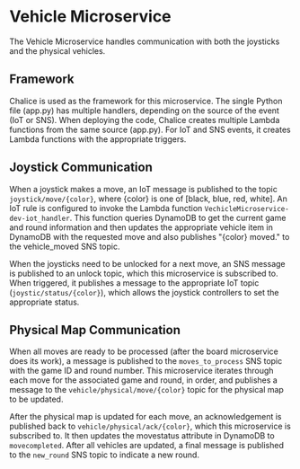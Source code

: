 # Vehicle Microservice #

The Vehicle Microservice handles communication with both the joysticks and the physical vehicles.

## Framework ##
Chalice is used as the framework for this microservice. The single Python file (app.py) has 
multiple handlers, depending on the source of the event (IoT or SNS). When deploying the 
code, Chalice creates multiple Lambda functions from the same source (app.py). For IoT 
and SNS events, it creates Lambda functions with the appropriate triggers.

## Joystick Communication ##
When a joystick makes a move, an IoT message is published to the topic `joystick/move/{color}`, 
where {color} is one of \[black, blue, red, white\]. An IoT rule is configured to invoke the 
Lambda function `VechicleMicroservice-dev-iot_handler`. This function queries DynamoDB 
to get the current game and round information and then updates the appropriate vehicle item 
in DynamoDB with the requested move and also publishes "{color} moved." to the vehicle_moved 
SNS topic.

When the joysticks need to be unlocked for a next move, an SNS message is published to an 
unlock topic, which this microservice is subscribed to. When triggered, it publishes a 
message to the appropriate IoT topic (`joystic/status/{color}`), which allows the joystick 
controllers to set the appropriate status.

## Physical Map Communication ##
When all moves are ready to be processed (after the board microservice does its work), a 
message is published to the `moves_to_process` SNS topic with the game ID and round number. 
This microservice iterates through each move for the associated game and round, in order, 
and publishes a message to the `vehicle/physical/move/{color}` topic for the physical map 
to be updated.

After the physical map is updated for each move, an acknowledgement is published back to 
`vehicle/physical/ack/{color}`, which this microservice is subscribed to. It then updates 
the movestatus attribute in DynamoDB to `movecompleted`. After all vehicles are updated, 
a final  message is published to the `new_round` SNS topic to indicate a new round.